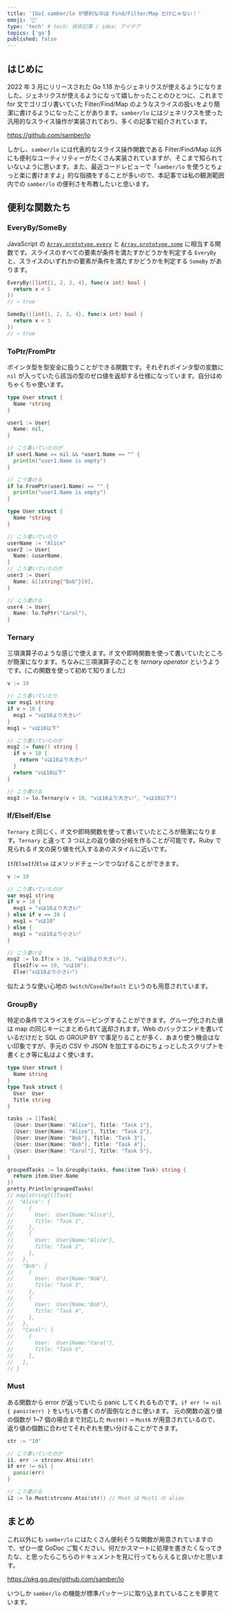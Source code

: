 ```yaml
---
title: '[Go] samber/lo が便利なのは Find/Filter/Map だけじゃない！'
emoji: '👻'
type: 'tech' # tech: 技術記事 / idea: アイデア
topics: ['go']
published: false
---
```


## はじめに

2022 年 3 月にリリースされた Go 1.18 からジェネリクスが使えるようになりました。ジェネリクスが使えるようになって嬉しかったことのひとつに、これまで for 文でゴリゴリ書いていた Filter/Find/Map のようなスライスの扱いをより簡潔に書けるようになったことがあります。`samber/lo` にはジェネリクスを使った汎用的なスライス操作が実装されており、多くの記事で紹介されています。

https://github.com/samber/lo

しかし、`samber/lo` には代表的なスライス操作関数である Filter/Find/Map 以外にも便利なユーティリティーがたくさん実装されていますが、そこまで知られていないように思います。また、最近コードレビューで「`samber/lo` を使うとちょっと楽に書けますよ」的な指摘をすることが多いので、本記事では私の観測範囲内での `samber/lo` の便利さを布教したいと思います。

## 便利な関数たち

### EveryBy/SomeBy

JavaScript の [`Array.prototype.every`](https://developer.mozilla.org/ja/docs/Web/JavaScript/Reference/Global_Objects/Array/every) と [`Array.prototype.some`](https://developer.mozilla.org/ja/docs/Web/JavaScript/Reference/Global_Objects/Array/some) に相当する関数です。スライスのすべての要素が条件を満たすかどうかを判定する `EveryBy` と、スライスのいずれかの要素が条件を満たすかどうかを判定する `SomeBy` があります。

```go
EveryBy([]int{1, 2, 3, 4}, func(x int) bool {
  return x < 5
})
// → true
```

```go
SomeBy([]int{1, 2, 3, 4}, func(x int) bool {
  return x < 3
})
// → true
```

### ToPtr/FromPtr

ポインタ型を型安全に扱うことができる関数です。それぞれポインタ型の変数に `nil` が入っていたら該当の型のゼロ値を返却する仕様になっています。自分はめちゃくちゃ使います。

```go
type User struct {
  Name *string
}

user1 := User{
  Name: nil,
}

// こう書いていたのが
if user1.Name == nil && *user1.Name == "" {
  println("user1.Name is empty")
}

// こう書ける
if lo.FromPtr(user1.Name) == "" {
  println("user1.Name is empty")
}
```

```go
type User struct {
  Name *string
}

// こう書いていたり
userName := "Alice"
user2 := User{
  Name: &userName,
}
// こう書いていたのが
user3 := User{
  Name: &[]string{"Bob"}[0],
}

// こう書ける
user4 := User{
  Name: lo.ToPtr("Carol"),
}
```

### Ternary

三項演算子のような感じで使えます。if 文や即時関数を使って書いていたところが簡潔になります。ちなみに三項演算子のことを _ternary operator_ というようです。(この関数を使って初めて知りました)

```go
v := 10

// こう書いていたり
var msg1 string
if v > 10 {
  msg1 = "vは10より大きい"
}
msg1 = "vは10以下"

// こう書いていたのが
msg2 := func() string {
  if v > 10 {
    return "vは10より大きい"
  }
  return "vは10以下"
}

// こう書ける
msg3 := lo.Ternary(v > 10, "vは10より大きい", "vは10以下")
```

### If/ElseIf/Else

`Ternary` と同じく、if 文や即時関数を使って書いていたところが簡潔になります。`Ternary` と違って 3 つ以上の返り値の分岐を作ることが可能です。Ruby で見られる if 文の戻り値を代入するあのスタイルに近いです。

`If`/`ElseIf`/`Else` はメソッドチェーンでつなげることができます。

```go
v := 10

// こう書いていたのが
var msg1 string
if v > 10 {
  msg1 = "vは10より大きい"
} else if v == 10 {
  msg1 = "vは10"
} else {
  msg1 = "vは10より小さい"
}

// こう書ける
msg2 := lo.If(v > 10, "vは10より大きい").
  ElseIf(v == 10, "vは10").
  Else("vは10より小さい")
```

似たような使い心地の `Switch`/`Case`/`Default` というのも用意されています。

### GroupBy

特定の条件でスライスをグルーピングすることができます。グループ化された値は map の同じキーにまとめられて返却されます。Web のバックエンドを書いているだけだと SQL の GROUP BY で事足りることが多く、あまり使う機会はない印象ですが、手元の CSV や JSON を加工するのにちょっとしたスクリプトを書くとき等に私はよく使います。

```go
type User struct {
  Name string
}
type Task struct {
  User  User
  Title string
}

tasks := []Task{
  {User: User{Name: "Alice"}, Title: "Task 1"},
  {User: User{Name: "Alice"}, Title: "Task 2"},
  {User: User{Name: "Bob"}, Title: "Task 3"},
  {User: User{Name: "Bob"}, Title: "Task 4"},
  {User: User{Name: "Carol"}, Title: "Task 5"},
}

groupedTasks := lo.GroupBy(tasks, func(item Task) string {
  return item.User.Name
})
pretty.Println(groupedTasks)
// map[string][]Task{
//  "Alice": {
//     {
//       User:  User{Name:"Alice"},
//       Title: "Task 1",
//     },
//     {
//       User:  User{Name:"Alice"},
//       Title: "Task 2",
//     },
//   },
//   "Bob": {
//     {
//       User:  User{Name:"Bob"},
//       Title: "Task 3",
//     },
//     {
//       User:  User{Name:"Bob"},
//       Title: "Task 4",
//     },
//   },
//   "Carol": {
//     {
//       User:  User{Name:"Carol"},
//       Title: "Task 5",
//     },
//   },
// }
```

### Must

ある関数から error が返っていたら panic してくれるものです。`if err != nil { panic(err) }` をいちいち書くのが面倒なときに使います。
元の関数の返り値の個数が 1~7 個の場合まで対応した `Must0()` ~ `Must6` が用意されているので、返り値の個数に合わせてそれぞれを使い分けることができます。

```go
str := "10"

// こう書いていたのが
i1, err := strconv.Atoi(str)
if err != nil {
  panic(err)
}

// こう書ける
i2 := lo.Must(strconv.Atoi(str)) // Must は Must1 の alias
```

## まとめ

これ以外にも `samber/lo` にはたくさん便利そうな関数が用意されていますので、ぜひ一度 GoDoc ご覧ください。何だかスマートに処理を書きたくなってきたな、と思ったらこちらのドキュメントを見に行ってもらえると良いかと思います。

https://pkg.go.dev/github.com/samber/lo

いつしか `samber/lo` の機能が標準パッケージに取り込まれていることを夢見ています。

